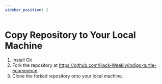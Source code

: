 ```yaml
---
sidebar_position: 2
---
```


# Copy Repository to Your Local Machine

1. Install Git
2. Fork the repository at <a href="https://github.com/Hack-Weekly/indigo-turtle-ecommerce" target="_blank" rel="noopener noreferrer">https://github.com/Hack-Weekly/indigo-turtle-ecommerce</a>.
3. Clone the forked repository onto your local machine.
